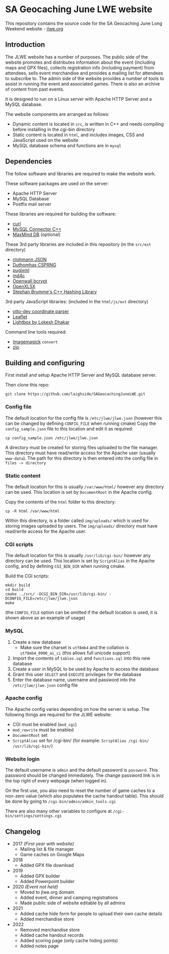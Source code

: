 # SA Geocaching June LWE website
This repository contains the source code for the SA Geocaching June Long Weekend website - [jlwe.org](https://jlwe.org/)

## Introduction
The JLWE website has a number of purposes. The public side of the website promotes and distributes information about the event (including maps and GPX files), collects registration info (including payment) from attendees, sells event merchandise and provides a mailing list for attendees to subscribe to. The admin side of the website provides a number of tools to assist in running the event and associated games. There is also an archive of content from past events.

It is designed to run on a Linux server with Apache HTTP Server and a MySQL database.

The website components are arranged as follows:
- Dynamic content is located in `src`, is written in C++ and needs compiling before installing in the cgi-bin directory
- Static content is located in `html`, and includes images, CSS and JavaScript used on the website
- MySQL database schema and functions are in `mysql`

## Dependencies
The follow software and libraries are required to make the website work.

These software packages are used on the server:
- Apache HTTP Server
- MySQL Database
- Postfix mail server

These libraries are required for building the software:
- [curl](https://github.com/curl/curl)
- [MySQL Connector C++](https://github.com/mysql/mysql-connector-cpp)
- [MaxMind DB](https://github.com/maxmind/libmaxminddb) (optional)

These 3rd party libraries are included in this repository (in the `src/ext` directory)
- [nlohmann JSON](https://github.com/nlohmann/json)
- [Duthomhas CSPRNG](https://github.com/Duthomhas/CSPRNG)
- [pugixml](https://pugixml.org/)
- [md4c](https://github.com/mity/md4c)
- [Openwall bcrypt](https://www.openwall.com/crypt/)
- [OpenXLSX](https://github.com/troldal/OpenXLSX)
- [Stephan Brumme's C++ Hashing Library](https://github.com/stbrumme/hash-library)

3rd party JavaScript libraries: (included in the `html/js/ext` directory)
- [otto-dev coordinate parser](https://github.com/otto-dev/coordinate-parser)
- [Leaflet](https://leafletjs.com/)
- [Lightbox by Lokesh Dhakar](https://lokeshdhakar.com/projects/lightbox2/)

Command line tools required:
- [Imagemagick](https://www.imagemagick.org/) `convert`
- [zip](https://linux.die.net/man/1/zip)

## Building and configuring
First install and setup Apache HTTP Server and MySQL database server.

Then clone this repo:
```
git clone https://github.com/laighside/SAGeocachingJuneLWE.git
```

### Config file
The default location for the config file is `/etc/jlwe/jlwe.json` (however this can be changed by defining `CONFIG_FILE` when running cmake)
Copy the `config_sample.json` file to this location and edit it as required:
```
cp config_sample.json /etc/jlwe/jlwe.json
```

A directory must be created for storing files uploaded to the file manager. This directory must have read/write access for the Apache user (usually `www-data`). The path for this directory is then entered into the config file in `files -> directory`

### Static content
The default location for this is usually `/var/www/html/` however any directory can be used. This location is set by `DocumentRoot` in the Apache config.

Copy the contents of the `html` folder to this directory:
```
cp -R html /var/www/html
```

Within this directory, is a folder called `img/uploads/` which is used for storing images uploaded by users. The `img/uploads/` directory must have read/write access for the Apache user.

### CGI scripts
The default location for this is usually `/usr/lib/cgi-bin/` however any directory can be used. This location is set by `ScriptAlias` in the Apache config, and by defining `CGI_BIN_DIR` when running cmake.

Build the CGI scripts:
```
mkdir build
cd build
cmake ../src/ -DCGI_BIN_DIR=/usr/lib/cgi-bin/ -DCONFIG_FILE=/etc/jlwe/jlwe.json
make
```
(the `CONFIG_FILE` option can be omitted if the default location is used, it is shown above as an example of usage)

### MySQL
1. Create a new database
   - Make sure the charset is `utf8mb4` and the collation is `utf8mb4_0900_ai_ci` (this allows full unicode support)
2. Import the contents of `tables.sql` and `functions.sql` into this new database
3. Create a user in MySQL to be used by Apache to access the database
4. Grant this user `SELECT` and `EXECUTE` privileges for the database
5. Enter the database name, username and password into the `/etc/jlwe/jlwe.json` config file

### Apache config
The Apache config varies depending on how the server is setup. The following things are required for the JLWE website:
- CGI must be enabled (`mod_cgi`)
- `mod_rewrite` must be enabled
- `DocumentRoot` set
- `ScriptAlias` set for /cgi-bin/ (for example: `ScriptAlias /cgi-bin/ /usr/lib/cgi-bin/`)

### Website login
The default username is `admin` and the default password is `password`. This password should be changed immediately. The change password link is in the top right of every webpage (when logged in).

On the first use, you also need to reset the number of game caches to a non-zero value (which also populates the cache handout table). This should be done by going to `/cgi-bin/admin/admin_tools.cgi`

There are also many other variables to configure at `/cgi-bin/settings/settings.cgi`

## Changelog
- 2017 *(First year with website)*
   - Mailing list & file manager
   - Game caches on Google Maps
- 2018
   - Added GPX file download
- 2019
   - Added GPX builder
   - Added Powerpoint builder
- 2020 *(Event not held)*
   - Moved to jlwe.org domain
   - Added event, dinner and camping registrations
   - Made public side of website editable by all admins
- 2021
   - Added cache hide form for people to upload their own cache details
   - Added merchandise store
- 2022
   - Removed merchandise store
   - Added cache handout records
   - Added scoring page (only cache hiding points)
   - Added notes page

